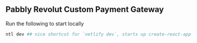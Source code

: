 ## Pabbly Revolut Custom Payment Gateway

Run the following to start locally
```bash
ntl dev ## nice shortcut for `netlify dev`, starts up create-react-app AND a local Node.js server for your Netlify functions
```